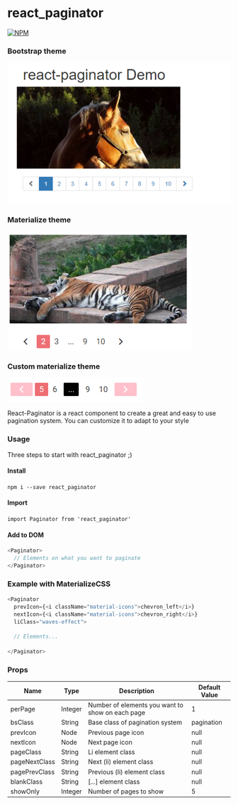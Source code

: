 # react_paginator

[![NPM](https://nodei.co/npm/react_paginator.png?compact=true)](https://npmjs.org/package/react_paginator)

### Bootstrap theme
![Screenshot from demo](img/demo1_screen.png)

### Materialize theme
![Screenshot from demo with MaterializeCSS](img/materialize_demo.png)

### Custom materialize theme
![Custom Materialize Theme](img/custom_materialize.png)

React-Paginator is a react component to create a great and easy to use pagination system.
You can customize it to adapt to your style

### Usage

Three steps to start with react_paginator ;)

#### Install
`npm i --save react_paginator`

#### Import
`import Paginator from 'react_paginator'`

#### Add to DOM
```javascript
<Paginator>
  // Elements on what you want to paginate
</Paginator>
```

### Example with MaterializeCSS

```javascript
<Paginator 
  prevIcon={<i className="material-icons">chevron_left</i>} 
  nextIcon={<i className="material-icons">chevron_right</i>}
  liClass="waves-effect">

  // Elements...

</Paginator>
```

### Props

| Name    | Type    | Description                                      | Default Value |
|---------|---------|--------------------------------------------------|---------------|
| perPage | Integer | Number of elements you want to show on each page | 1 |
| bsClass | String | Base class of pagination system | pagination |
| prevIcon | Node | Previous page icon | null |
| nextIcon | Node | Next page icon | null |
| pageClass | String | Li element class | null |
| pageNextClass | String | Next (li) element class | null |
| pagePrevClass | String | Previous (li) element class | null |
| blankClass | String | [...] element class | null |
| showOnly | Integer | Number of pages to show | 5 |
